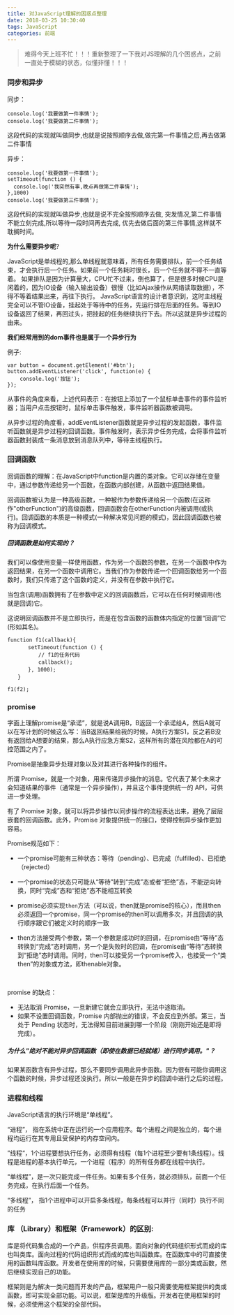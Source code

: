 ```yaml
---
title: 对JavaScript理解的困惑点整理
date: 2018-03-25 10:30:40
tags: JavaScript
categories: 前端
---
```




> 难得今天上班不忙！！！重新整理了一下我对JS理解的几个困惑点，之前一直处于模糊的状态，似懂非懂！！！



### 同步和异步

同步： 

```
console.log('我要做第一件事情');
console.log('我要做第二件事情');
```

这段代码的实现就叫做同步,也就是说按照顺序去做,做完第一件事情之后,再去做第二件事情

异步：

```
console.log('我要做第一件事情');
setTimeout(function () {
  console.log('我突然有事,晚点再做第二件事情');
},1000)
console.log('我要做第三件事情');
```

这段代码的实现就叫做异步,也就是说不完全按照顺序去做,
突发情况,第二件事情不能立刻完成,所以等待一段时间再去完成,
优先去做后面的第三件事情,这样就不耽搁时间。



**为什么需要异步呢**?

JavaScript是单线程的,那么单线程就意味着，所有任务需要排队，前一个任务结束，才会执行后一个任务。如果前一个任务耗时很长，后一个任务就不得不一直等着。
如果排队是因为计算量大，CPU忙不过来，倒也算了，但是很多时候CPU是闲着的，因为IO设备（输入输出设备）很慢（比如Ajax操作从网络读取数据），不得不等着结果出来，再往下执行。
JavaScript语言的设计者意识到，这时主线程完全可以不管IO设备，挂起处于等待中的任务，先运行排在后面的任务。等到IO设备返回了结果，再回过头，把挂起的任务继续执行下去。所以这就是异步过程的由来。



**我们经常用到的dom事件也是属于一个异步行为**

例子:

```
var button = document.getElement('#btn');
button.addEventListener('click', function(e) {
    console.log('按钮');
});
```

从事件的角度来看，上述代码表示：在按钮上添加了一个鼠标单击事件的事件监听器；当用户点击按钮时，鼠标单击事件触发，事件监听器函数被调用。

从异步过程的角度看，addEventListener函数就是异步过程的发起函数，事件监听函数就是异步过程的回调函数。事件触发时，表示异步任务完成，会将事件监听器函数封装成一条消息放到消息队列中，等待主线程执行。



### **回调函数**

回调函数的理解：在JavaScript中function是内置的类对象。它可以存储在变量中，通过参数传递给另一个函数，在函数内部创建，从函数中返回结果值。

回调函数被认为是一种高级函数，一种被作为参数传递给另一个函数(在这称作"otherFunction")的高级函数，回调函数会在otherFunction内被调用(或执行)。回调函数的本质是一种模式(一种解决常见问题的模式)，因此回调函数也被称为回调模式。

##### 回调函数是如何实现的？

我们可以像使用变量一样使用函数，作为另一个函数的参数，在另一个函数中作为返回结果，在另一个函数中调用它。当我们作为参数传递一个回调函数给另一个函数时，我们只传递了这个函数的定义，并没有在参数中执行它。

当包含(调用)函数拥有了在参数中定义的回调函数后，它可以在任何时候调用(也就是回调)它。

这说明回调函数并不是立即执行，而是在包含函数的函数体内指定的位置“回调”它(形如其名)。

```
function f1(callback){
　　　　setTimeout(function () {
　　　　　　// f1的任务代码
　　　　　　callback();
　　　　}, 1000);
　　}

f1(f2); 
```



### promise

字面上理解promise是“承诺”，就是说A调用B，B返回一个承诺给A，然后A就可以在写计划的时候这么写：当B返回结果给我的时候，A执行方案S1，反之若B没有返回给A想要的结果，那么A执行应急方案S2，这样所有的潜在风险都在A的可控范围之内了。

Promise是抽象异步处理对象以及对其进行各种操作的组件。

所谓 Promise，就是一个对象，用来传递异步操作的消息。它代表了某个未来才会知道结果的事件（通常是一个异步操作），并且这个事件提供统一的 API，可供进一步处理。

有了 Promise 对象，就可以将异步操作以同步操作的流程表达出来，避免了层层嵌套的回调函数。此外，Promise 对象提供统一的接口，使得控制异步操作更加容易。



Promise规范如下：

- 一个promise可能有三种状态：等待（pending）、已完成（fulfilled）、已拒绝（rejected）

- 一个promise的状态只可能从“等待”转到“完成”态或者“拒绝”态，不能逆向转换，同时“完成”态和“拒绝”态不能相互转换

- promise必须实现`then`方法（可以说，then就是promise的核心），而且then必须返回一个promise，同一个promise的then可以调用多次，并且回调的执行顺序跟它们被定义时的顺序一致

- then方法接受两个参数，第一个参数是成功时的回调，在promise由“等待”态转换到“完成”态时调用，另一个是失败时的回调，在promise由“等待”态转换到“拒绝”态时调用。同时，then可以接受另一个promise传入，也接受一个“类then”的对象或方法，即thenable对象。

  ​

promise 的缺点：

- 无法取消 Promise，一旦新建它就会立即执行，无法中途取消。
- 如果不设置回调函数，Promise 内部抛出的错误，不会反应到外部。第三，当处于 Pending 状态时，无法得知目前进展到哪一个阶段（刚刚开始还是即将完成）。



##### 为什么"绝对不能对异步回调函数（即使在数据已经就绪）进行同步调用。"？

如果某函数含有异步过程，那么不要同步调用此异步函数。因为很有可能你调用这个函数的时候，异步过程还没执行。所以一般是在异步的回调中进行之后的过程。



### 进程和线程

JavaScript语言的执行环境是“单线程”。

“进程”， 指在系统中正在运行的一个应用程序。每个进程之间是独立的，每个进程均运行在其专用且受保护的内存空间内。

”线程“，1个进程要想执行任务，必须得有线程（每1个进程至少要有1条线程）。线程是进程的基本执行单元，一个进程（程序）的所有任务都在线程中执行。

“单线程”，是一次只能完成一件任务。如果有多个任务，就必须排队，前面一个任务完成，在执行后面一个任务。

“多线程”， 指1个进程中可以开启多条线程，每条线程可以并行（同时）执行不同的任务



### **库** （Library）和**框架**（Framework）的区别:

库是将代码集合成的一个产品，供程序员调用。面向对象的代码组织形式而成的库也叫类库。面向过程的代码组织形式而成的库也叫函数库。在函数库中的可直接使用的函数叫库函数。开发者在使用库的时候，只需要使用库的一部分类或函数，然后继续实现自己的功能。

框架则是为解决一类问题而开发的产品，框架用户一般只需要使用框架提供的类或函数，即可实现全部功能。可以说，框架是库的升级版。开发者在使用框架的时候，必须使用这个框架的全部代码。